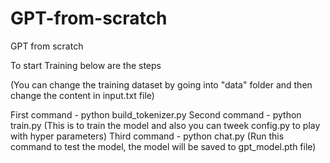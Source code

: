 # GPT-from-scratch
GPT from scratch

To start Training below are the steps

(You can change the training dataset by going into "data" folder and then change the content in input.txt file)

First command - python build_tokenizer.py
Second command - python train.py (This is to train the model and also you can tweek config.py to play with hyper parameters)
Third command - python chat.py (Run this command to test the model, the model will be saved to gpt_model.pth file)


